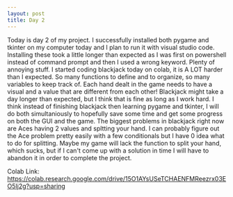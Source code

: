 ```yaml
---
layout: post
title: Day 2
---
```


Today is day 2 of my project. I successfully installed both pygame and tkinter on my computer today and I plan to run it with visual studio code. Installing these took a little longer than expected as I was first on powershell instead of command prompt and then I used a wrong keyword. Plenty of annoying stuff. I started coding blackjack today on colab, it is A LOT harder than I expected. So many functions to define and to organize, so many variables to keep track of. Each hand dealt in the game needs to have a visual and a value that are different from each other! Blackjack might take a day longer than expected, but I think that is fine as long as I work hard. I think instead of finishing blackjack then learning pygame and tkinter, I will do both simultaniously to hopefully save some time and get some progress on both the GUI and the game. The biggest problems in blackjack right now are Aces having 2 values and spltting your hand. I can probably figure out the Ace problem pretty easily with a few conditionals but I have 0 idea what to do for splitting. Maybe my game will lack the function to split your hand, which sucks, but if I can't come up with a solution in time I will have to abandon it in order to complete the project. 

Colab Link: https://colab.research.google.com/drive/15O1AYsUSeTCHAENFMReezrx03EO5Ij2g?usp=sharing
